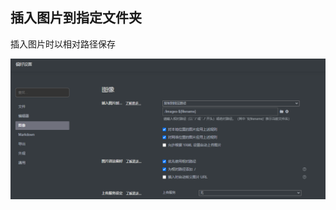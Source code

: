## 插入图片到指定文件夹

插入图片时以相对路径保存

![image-20250127032119586](./images-typora使用指南/image-20250127032119586.png)